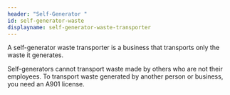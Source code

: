 ```yaml
---
header: "Self-Generator "
id: self-generator-waste
displayname: self-generator-waste-transporter
---
```

A self-generator waste transporter is a business that transports only the waste it generates. 

Self-generators cannot transport waste made by others who are not their employees. To transport waste generated by another person or business, you need an A901 license.
